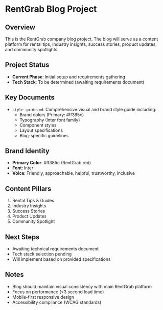 # RentGrab Blog Project

## Overview
This is the RentGrab company blog project. The blog will serve as a content platform for rental tips, industry insights, success stories, product updates, and community spotlights.

## Project Status
- **Current Phase**: Initial setup and requirements gathering
- **Tech Stack**: To be determined (awaiting requirements document)

## Key Documents
- `style-guide.md`: Comprehensive visual and brand style guide including:
  - Brand colors (Primary: #ff385c)
  - Typography (Inter font family)
  - Component styles
  - Layout specifications
  - Blog-specific guidelines

## Brand Identity
- **Primary Color**: #ff385c (RentGrab red)
- **Font**: Inter
- **Voice**: Friendly, approachable, helpful, trustworthy, inclusive

## Content Pillars
1. Rental Tips & Guides
2. Industry Insights
3. Success Stories
4. Product Updates
5. Community Spotlight

## Next Steps
- Awaiting technical requirements document
- Tech stack selection pending
- Will implement based on provided specifications

## Notes
- Blog should maintain visual consistency with main RentGrab platform
- Focus on performance (<3 second load time)
- Mobile-first responsive design
- Accessibility compliance (WCAG standards)